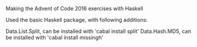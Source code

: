 Making the Advent of Code 2016 exercises with Haskell

Used the basic Haskell package, with following additions:

Data.List.Split, can be installed with 'cabal install split'
Data.Hash.MD5, can be installed with 'cabal install missingh'
